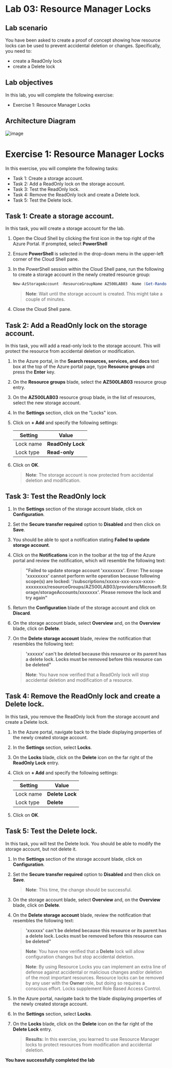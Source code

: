 # Lab 03: Resource Manager Locks

## Lab scenario 
You have been asked to create a proof of concept showing how resource locks can be used to prevent accidental deletion or changes. Specifically, you need to:
- create a ReadOnly lock
- create a Delete lock
 
## Lab objectives
In this lab, you will complete the following exercise:
- Exercise 1: Resource Manager Locks

## Architecture Diagram

![image](https://user-images.githubusercontent.com/91347931/157514986-1bf6a9ea-4c7f-4487-bcd7-542648f8dc95.png)

# Exercise 1: Resource Manager Locks

In this exercise, you will complete the following tasks:
- Task 1: Create a storage account.
- Task 2: Add a ReadOnly lock on the storage account. 
- Task 3: Test the ReadOnly lock. 
- Task 4: Remove the ReadOnly lock and create a Delete lock.
- Task 5: Test the Delete lock.

## Task 1: Create a storage account.
In this task, you will create a storage account for the lab.

1. Open the Cloud Shell by clicking the first icon in the top right of the Azure Portal. If prompted, select **PowerShell** 

1. Ensure **PowerShell** is selected in the drop-down menu in the upper-left corner of the Cloud Shell pane.

1. In the PowerShell session within the Cloud Shell pane, run the following to create a storage account in the newly created resource group:
    
    ```powershell
    New-AzStorageAccount -ResourceGroupName AZ500LAB03 -Name (Get-Random -Maximum 999999999999999) -Location  EastUS -SkuName Standard_LRS -Kind StorageV2 
    ```

   >**Note**:  Wait until the storage account is created. This might take a couple of minutes. 

1. Close the Cloud Shell pane.

## Task 2: Add a ReadOnly lock on the storage account. 

In this task, you will add a read-only lock to the storage account. This will protect the resource from accidental deletion or modification. 

1. In the Azure portal, in the **Search resources, services, and docs** text box at the top of the Azure portal page, type **Resource groups** and press the **Enter** key.

1. On the **Resource groups** blade, select the **AZ500LAB03** resource group entry.

1. On the **AZ500LAB03** resource group blade, in the list of resources, select the new storage account. 

1. In the **Settings** section, click on the "Locks" icon.

1. Click on **+ Add** and specify the following settings:

   |Setting|Value|
   |---|---|
   |Lock name|**ReadOnly Lock**|
   |Lock type|**Read-only**|

1. Click on **OK**. 

   >**Note**:  The storage account is now protected from accidental deletion and modification.

## Task 3: Test the ReadOnly lock 

1. In the **Settings** section of the storage account blade, click on **Configuration**.

1. Set the **Secure transfer required** option to **Disabled** and then click on **Save**.

1. You should be able to spot a notification stating **Failed to update storage account**.

1. Click on the **Notifications** icon in the toolbar at the top of the Azure portal and review the notification, which will resemble the following text: 

	> **"Failed to update storage account 'xxxxxxxx'. Error: The scope 'xxxxxxxx' cannot perform write operation because following scope(s) are locked: '/subscriptions/xxxxx-xxx-xxxx-xxxx-xxxxxxxx/resourceGroups/AZ500LAB03/providers/Microsoft.Storage/storageAccounts/xxxxxxx'. Please remove the lock and try again"**

1. Return the **Configuration** blade of the storage account and click on **Discard**. 

1. On the storage account blade, select **Overview** and, on the **Overview** blade, click on **Delete**.

1. On the **Delete storage account** blade, review the notification that resembles the following text: 

   > **'xxxxxx' can't be deleted because this resource or its parent has a delete lock. Locks must be removed before this resource can be deleted"**

   >**Note**:  You have now verified that a ReadOnly lock will stop accidental deletion and modification of a resource.

## Task 4: Remove the ReadOnly lock and create a Delete lock.

In this task, you remove the ReadOnly lock from the storage account and create a Delete lock. 

1. In the Azure portal, navigate back to the blade displaying properties of the newly created storage account.

1. In the **Settings** section, select **Locks**.  

1. On the **Locks** blade, click on the **Delete** icon on the far right of the **ReadOnly Lock** entry.

1. Click on **+ Add** and specify the following settings:

   |Setting|Value|
   |---|---|
   |Lock name|**Delete Lock**|
   |Lock type|**Delete**|

1. Click on **OK**. 

## Task 5: Test the Delete lock.

In this task, you will test the Delete lock. You should be able to modify the storage account, but not delete it. 

1. In the **Settings** section of the storage account blade, click on **Configuration**.

2. Set the **Secure transfer required** option to **Disabled** and then click on **Save**.

   >**Note**:  This time, the change should be successful.

3. On the storage account blade, select **Overview** and, on the **Overview** blade, click on **Delete**.

4. On the **Delete storage account** blade, review the notification that resembles the following text: 

   > **'xxxxxx' can't be deleted because this resource or its parent has a delete lock. Locks must be removed before this resource can be deleted"**

   >**Note**:  You have now verified that a **Delete** lock will allow configuration changes but stop accidental deletion.

   >**Note**:  By using Resource Locks you can implement an extra line of defense against accidental or malicious changes and/or deletion of the most important resources. Resource locks can be removed by any user with the **Owner** role, but doing so requires a conscious effort. Locks supplement Role Based Access Control. 



6. In the Azure portal, navigate back to the blade displaying properties of the newly created storage account.

7. In the **Settings** section, select **Locks**.  

8. On the **Locks** blade, click on the **Delete** icon on the far right of the **Delete Lock** entry.

   > **Results:** In this exercise, you learned to use Resource Manager locks to protect resources from modification and accidental deletion.


**You have successfully completed the lab**
